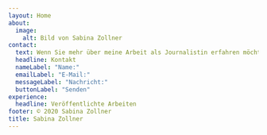 ```yaml
---
layout: Home
about:
  image:
    alt: Bild von Sabina Zollner
contact:
  text: Wenn Sie mehr über meine Arbeit als Journalistin erfahren möchten, senden Sie mir doch einfach eine Nachricht.
  headline: Kontakt
  nameLabel: "Name:"
  emailLabel: "E-Mail:"
  messageLabel: "Nachricht:"
  buttonLabel: "Senden"
experience:
  headline: Veröffentlichte Arbeiten
footer: © 2020 Sabina Zollner
title: Sabina Zollner
---
```

